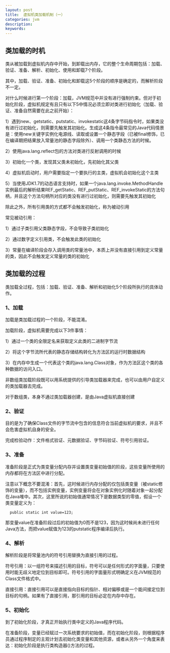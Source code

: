```yaml
---
layout: post
title:  虚拟机类加载机制（一）
categories: jvm
description: 
keywords: 
---
```



## 类加载的时机

类从被加载到虚拟机内存中开始，到卸载出内存，它的整个生命周期包括：加载、验证、准备、解析、初始化、使用和卸载7个阶段。

其中，加载、验证、准备、初始化和卸载这5个阶段的顺序是确定的，而解析阶段不一定。

对什么时候进行第一个阶段：加载，JVM规范中并没有进行强制约束。但对于初始化阶段，虚拟机规定有且只有以下5中情况必须立即对类进行初始化（加载、验证、准备自然需要在此之前开始）：

1）遇到new、getstatic、putstatic、invokestatic这4条字节码指令时，如果类没有进行过初始化，则需要先触发其初始化。生成这4条指令最常见的Java代码情景是：使用new关键字实例化电源线、读取或设置一个静态字段（已被final修饰，已在编译期把结果放入常量池的静态字段除外）、调用一个类静态方法的时候。

2）使用java.lang.reflect包的方法对类进行反射调用的时候

3）初始化一个类，发现其父类未初始化，先初始化其父类

4）虚拟机启动时，用户需要指定一个要执行的主类，虚拟机会初始化这个主类

5）当使用JDK1.7的动态语言支持时，如果一个java.lang.invoke.MethodHandle实例最后的解析结果REF_getStatic、REF_putStatic、REF_invokeStatic的方法句柄，并且这个方法句柄所对应的类没有进行过初始化，则需要先触发其初始化

除此之外，所有引用类的方式都不会触发初始化，称为被动引用

常见被动引用：

1）通过子类引用父类静态字段，不会导致子类初始化

2）通过数字定义引用类，不会触发此类的初始化

3）常量在编译阶段会存入调用类的常量池中，本质上并没有直接引用到定义常量的类，因此不会触发定义常量的类的初始化

## 类加载的过程

类加载全过程，包括：加载、验证、准备、解析和初始化5个阶段所执行的具体动作。

### 1、加载

加载是类加载过程的一个阶段，不能混淆。

加载阶段，虚拟机需要完成以下3件事情：

1）通过一个类的全限定名来获取定义此类的二进制字节流

2）将这个字节流所代表的静态存储结构转化为方法区的运行时数据结构

3）在内存中生成一个代表这个类的java.lang.Class对象，作为方法区这个类的各种数据的访问入口。

非数组类加载阶段既可以用系统提供的引导类加载器来完成，也可以由用户自定义的类加载器去完成。

对于数组类，本身不通过类加载器创建，是由Java虚拟机直接创建

### 2、验证

目的是为了确保Class文件的字节流中包含的信息符合当前虚拟机的要求，并且不会危害虚拟机自身的安全。

完成检验动作：文件格式验证、元数据验证、字节码验证、符号引用验证。

### 3、准备

准备阶段是正式为类变量分配内存并设置类变量初始值的阶段，这些变量所使用的内存都将在方法区中进行分配。

注意以下概念不要混淆：首先，这时候进行内存分配的仅包括类变量（被static修饰的变量），而不包括实例变量，实例变量将会在对象实例化时随着对象一起分配在Java堆中。其次，这里所说的初始值通常情况下是数据类型的零值，假设一个类变量定义为：

	  public static int value=123;

那变量value在准备阶段过后的初始值为0而不是123，因为这时候尚未进行任何Java方法，而把value赋值为123的putstatic程序编译后执行。

### 4、解析

解析阶段是将常量池内的符号引用替换为直接引用的过程。

符号引用：以一组符号来描述引用的目标，符号可以是任何形式的字面量，只要使用时能无歧义地定位到目标即可。符号引用的字面量形式明确定义在JVM规范的Class文件格式中。

直接引用：直接引用可以是直接指向目标的指针、相对偏移或是一个能间接定位到目标的句柄。如果有了直接引用，那引用的目标必定在内存中存在。

### 5、初始化

到了初始化阶段，才真正开始执行类中定义的Java程序代码。

在准备阶段，变量已经赋过一次系统要求的初始值，而在初始化阶段，则根据程序员通过程序制定的主观计划去初始化类变量和其他资源，或者从另外一个角度来表达：初始化阶段是执行类构造器<clint>()方法的过程。

